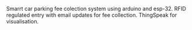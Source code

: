 Smarrt car parking fee colection system using arduino and esp-32. RFID regulated entry with email updates for fee collection. ThingSpeak for visualisation.
